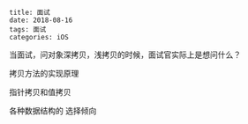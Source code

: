 ```
title: 面试
date: 2018-08-16
tags: 面试
categories: iOS
```



当面试，问对象深拷贝，浅拷贝的时候，面试官实际上是想问什么？

拷贝方法的实现原理

指针拷贝和值拷贝

各种数据结构的 选择倾向

